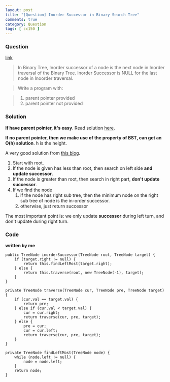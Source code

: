 ```yaml
---
layout: post
title: "[Question] Inorder Successor in Binary Search Tree"
comments: true
category: Question
tags: [ cc150 ]
---
```


### Question 

[link](http://www.geeksforgeeks.org/inorder-successor-in-binary-search-tree/)

> In Binary Tree, Inorder successor of a node is the next node in Inorder traversal of the Binary Tree. Inorder Successor is NULL for the last node in Inoorder traversal.

> Write a program with: 

> 1. parent pointer provided
> 1. parent pointer not provided

### Solution

__If have parent pointer, it's easy__. Read solution [here](http://tech-queries.blogspot.sg/2010/04/inorder-succesor-in-binary-tree.html). 

__If no parent pointer, then we make use of the property of BST, can get an O(h) solution__. h is the height. 

A very good solution from [this blog](http://algorithmsandme.blogspot.sg/2013/08/binary-search-tree-inorder-successor.html).

1. Start with root.
2. If the node is given has less than root, then search on left side __and update successor__.
3. If the node is greater than root, then search in right part, __don't update successor__.
4. If we find the node
	1. if the node has right sub tree, then the minimum node on the right sub tree of node is the in-order successor.
	1. otherwise, just return successor

The most important point is: we only update __successor__ during left turn, and don't update during right turn. 

### Code

__written by me__

	public TreeNode inorderSuccessor(TreeNode root, TreeNode target) {
		if (target.right != null) {
			return this.findLeftMost(target.right);
		} else {
			return this.traverse(root, new TreeNode(-1), target);
		}
	}

	private TreeNode traverse(TreeNode cur, TreeNode pre, TreeNode target) {
		if (cur.val == target.val) {
			return pre;
		} else if (cur.val < target.val) {
			cur = cur.right;
			return traverse(cur, pre, target);
		} else {
			pre = cur;
			cur = cur.left;
			return traverse(cur, pre, target);
		}
	}

	private TreeNode findLeftMost(TreeNode node) {
		while (node.left != null) {
			node = node.left;
		}
		return node;
	}
